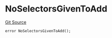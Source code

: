# NoSelectorsGivenToAdd
[Git Source](https://github.com/thrackle-io/tron/blob/5bfb84a51be01d9a959b76979e9b34e41875da67/src/client/token/handler/diamond/HandlerDiamondLib.sol)


```solidity
error NoSelectorsGivenToAdd();
```


